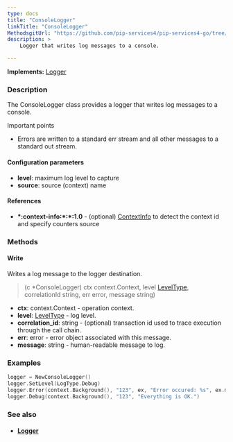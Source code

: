 ```yaml
---
type: docs
title: "ConsoleLogger"
linkTitle: "ConsoleLogger"
MethodsgitUrl: "https://github.com/pip-services4/pip-services4-go/tree/main/pip-services4-observability-go"
description: >
    Logger that writes log messages to a console.

---
```


**Implements:** [Logger](../logger)

### Description

The ConsoleLogger class provides a logger that writes log messages to a console.

Important points

- Errors are written to a standard err stream and all other messages to a standard out stream.

#### Configuration parameters
- **level**: maximum log level to capture
- **source**: source (context) name

#### References
- **\*:context-info:\*:\*:1.0** - (optional) [ContextInfo](../../../components/context/context_info) to detect the context id and specify counters source


### Methods

#### Write
Writes a log message to the logger destination.

> (c *ConsoleLogger) ctx context.Context, level [LevelType](../log_level), correlationId string, err error, message string)

- **ctx**: context.Context - operation context.
- **level**: [LevelType](../log_level) - log level.
- **correlation_id**: string - (optional) transaction id used to trace execution through the call chain.
- **err**: error - error object associated with this message.
- **message**: string - human-readable message to log.

### Examples

```go
logger = NewConsoleLogger()
logger.SetLevel(LogType.Debug)
logger.Error(context.Background(), "123", ex, "Error occured: %s", ex.message)
logger.Debug(context.Background(), "123", "Everything is OK.")
```

### See also
- #### [Logger](../logger)

